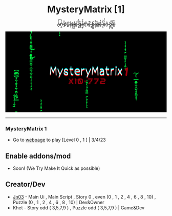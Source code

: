 <h1 align="center">MysteryMatrix [1]</h1>

<p align="center">A̵͎͑̀͠n̴̩̭̾̉̕ ̴͕̅̉ṕ̷̬͝ṷ̵̋̇͘ẓ̸̝͛́ż̶̳͎̪l̴̛͉̼̩̇é̵͍̚ ̷̨͓̒̿̊g̶̻̈̋ą̸͖̜́̐̐m̷̟͌e̶͈̍͊̚ ̶͚͇͘b̶̦͇̺̎a̵̺̦̿̀s̵̛͈̜̈̀e̶͈͊͑̽ ̶̖̱͑̆̈ö̶̩́̈́́n̵̩̋̇ ̴̨̓ͅͅc̸͙̘̈̈́į̶̛̺̮̃̆c̷̼̆͐̏</p>
<p align="center"
<img src="https://raw.githubusercontent.com/JNDEV03/MysteryMatrix-1/main/banner.png"/> </a> 
<img src="https://raw.githubusercontent.com/JNDEV03/MysteryMatrix-1/main/banner.png"/> </a> 
</p>


---


### MysteryMatrix 1

- Go to [webpage](https://b4b53ce7-8003-4c14-9aaa-042d5ffd290d.id.repl.co/) to play [Level 0 , 1 ] | 3/4/23

## Enable addons/mod
 
 - Soon! (We Try Make It Quick as possible)

## Creator/Dev

- [Jn03](https://github.com/JNDEV03) - Main Ui , Main Script , Story 0 , even  (0 , 1 , 2 , 4 , 6 , 8 , 10) , Puzzle (0 , 1 , 2 , 4 , 6 , 8 , 10) | Dev&Owner
- Khet - Story odd ( 3,5,7,9 ) , Puzzle odd ( 3,5,7,9 ) | Game&Dev

